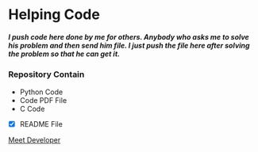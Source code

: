 # Helping Code
##### I push code here done by me for others. Anybody who asks me to solve his problem and then send him file. I just push the file here after solving the problem so that he can get it.
### Repository Contain 
- Python Code    
- Code PDF File
- C Code
- [X] README File


[Meet Developer](https://github.com/TariqSays)
